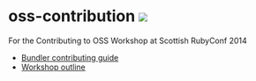 # oss-contribution <a href="http://travis-ci.org/indirect/oss-contribution"><img src="https://api.travis-ci.org/indirect/oss-contribution.svg"></a>

For the Contributing to OSS Workshop at Scottish RubyConf 2014 

* [Bundler contributing guide](https://github.com/bundler/bundler/blob/master/CONTRIBUTING.md)
* [Workshop outline](https://docs.google.com/document/d/1k2i4bwSfdRpCQ8x78G_b7av8vCrGzpveq6W0VAQFaeI/edit?usp=sharing)
